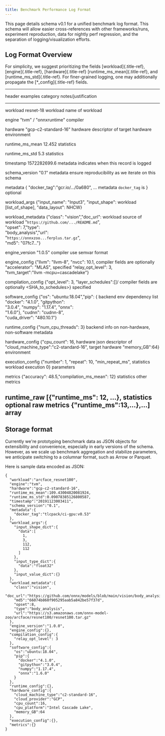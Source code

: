 ```yaml
---
title: Benchmark Performance Log Format
---
```


This page details schema v0.1 for a unified benchmark log format. This
schema will allow easier cross-references with other frameworks/runs,
experiment reproduction, data for nightly perf regression, and the
separation of logging/visualization efforts.

## Log Format Overview

For simplicity, we suggest prioritizing the fields
[workload]{.title-ref}, [engine]{.title-ref}, [hardware]{.title-ref}
[runtime_ms_mean]{.title-ref}, and [runtime_ms_std]{.title-ref}. For
finer-grained logging, one may additionally propagate the
[\*\_config]{.title-ref} fields.

  ----------------------------------------------------------------------------------------------------
  header               examples                                     category     notes/justification
  -------------------- -------------------------------------------- ------------ ---------------------
  workload             resnet-18                                    workload     name of workload

  engine               \"tvm\" / \"onnxruntime\"                    compiler     

  hardware             \"gcp-c2-standard-16\"                       hardware     descriptor of target
                                                                                 hardware environment

  runtime_ms_mean      12.452                                       statistics   

  runtime_ms_std       5.3                                          statistics   

  timestamp            1572282699.6                                 metadata     indicates when this
                                                                                 record is logged

  schema_version       \"0.1\"                                      metadata     ensure
                                                                                 reproducibility as we
                                                                                 iterate on this
                                                                                 schema

  metadata             { \"docker_tag\":\"gcr.io/\.../0a680\", \... metadata     `docker_tag` is
                       }                                                         optional

  workload_args        {"input_name": \"Input3\", "input_shape":    workload     
                       \[list_of_shape\], "data_layout": NHCW}                   

  workload_metadata    {\"class\": \"vision\",\"doc_url\":          workload     source of workload
                       \"`https://github.com/.../README.md`\",                   
                       \"opset\": 7,\"type\":                                    
                       \"body_analysis\",\"url\":                                
                       \"`https://onnxzoo...ferplus.tar.gz`\",                   
                       \"md5\": \"07fc7\...\"}                                   

  engine_version       \"1.0.5\"                                    compiler     use semvar format

  engine_config        {"llvm": "llvm-8", "nvcc": 10.1,             compiler     fields are optionally
                       \"accelerator\": \"MLAS\",                                specified
                       \"relay_opt_level\": 3,                                   
                       \"tvm_target\":\"llvm -mcpu=cascadelake\"}                

  compilation_config   {\"opt_level\": 3, \"layer_schedules\":\[\]/ compiler     fields are optionally
                       \<SHA_to_schedules\>}                                     specified

  software_config      {\"os\": \"ubuntu:18.04\",\"pip\": {         backend      env dependency list
                       \"docker\": \"4.1.0\", \"gitpython\":                     
                       \"3.0.4\", \"numpy\": \"1.17.4\", \"onnx\":               
                       \"1.6.0\"}, "cudnn": "cudnn-8",                           
                       \"cuda_driver": "480.10.1"}                               

  runtime_config       {\"num_cpu_threads\": 3}                     backend      info on non-hardware,
                                                                                 non-software metadata

  hardware_config      {\"cpu_count\": 16,                          hardware     json descriptor of
                       \"cloud_machine_type\":\"c2-standard-16\",                target hardware
                       \"memory_GB\":64}                                         environment

  execution_config     {"number": 1, "repeat": 10, "min_repeat_ms", statistics   workload execution
                       0}                                                        parameters

  metrics              {"accuracy": 48.5,"compilation_ms_mean": 12} statistics   other metrics

  runtime_raw          \[{\"runtime_ms\": 12, \...},                statistics   optional raw metrics
                       {\"runtime_ms\":13,\...},\...\]                           array
  ----------------------------------------------------------------------------------------------------

## Storage format

Currently we\'re prototyping benchmark data as JSON objects for
extensibility and convenience, especially in early versions of the
schema. However, as we scale up benchmark aggregation and stabilize
parameters, we anticipate switching to a columnar format, such as Arrow
or Parquet.

Here is sample data encoded as JSON:

    {
      "workload":"arcface_resnet100",
      "engine":"tvm",
      "hardware":"gcp-c2-standard-16",
      "runtime_ms_mean":109.43004820081924,
      "runtime_ms_std":0.09078385126800587,
      "timestamp":"20191123003411",
      "schema_version":"0.1",
      "metadata":{
        "docker_tag":"tlcpack/ci-gpu:v0.53"
      },
      "workload_args":{
        "input_shape_dict":{
          "data":[
            1,
            3,
            112,
            112
          ]
        },
        "input_type_dict":{
          "data":"float32"
        },
        "input_value_dict":{}
      },
      "workload_metadata":{
        "class":"vision",
        "doc_url":"https://github.com/onnx/models/blob/main/vision/body_analysis/arcface/README.md",
        "md5":"66074b860f905295aab5a842be57f37d",
        "opset":8,
        "type":"body_analysis",
        "url":"https://s3.amazonaws.com/onnx-model-zoo/arcface/resnet100/resnet100.tar.gz"
      },
      "engine_version":"1.0.0",
      "engine_config":{},
      "compilation_config":{
        "relay_opt_level": 3
      },
      "software_config":{
        "os":"ubuntu:18.04",
        "pip":{
          "docker":"4.1.0",
          "gitpython":"3.0.4",
          "numpy":"1.17.4",
          "onnx":"1.6.0"
        }
      },
      "runtime_config":{},
      "hardware_config":{
        "cloud_machine_type":"c2-standard-16",
        "cloud_provider":"GCP",
        "cpu_count":16,
        "cpu_platform":"Intel Cascade Lake",
        "memory_GB":64
      },
      "execution_config":{},
      "metrics":{}
    }

